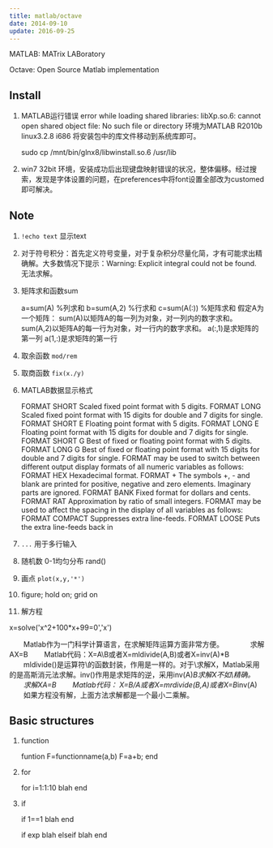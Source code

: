 ```yaml
---
title: matlab/octave
date: 2014-09-10
update: 2016-09-25
---
```


MATLAB: MATrix LABoratory

Octave: Open Source Matlab implementation

## Install
1. MATLAB运行错误 error while loading shared libraries: libXp.so.6: cannot open shared object file: No such file or directory
环境为MATLAB R2010b linux3.2.8 i686
将安装包中的库文件移动到系统库即可。

    sudo cp /mnt/bin/glnx8/libwinstall.so.6 /usr/lib

2. win7 32bit 环境，安装成功后出现键盘映射错误的状况，整体偏移。经过搜索，发现是字体设置的问题，在preferences中将font设置全部改为customed即可解决。

## Note
1. `!echo text`  显示text
2. 对于符号积分：首先定义符号变量，对于复杂积分尽量化简，才有可能求出精确解。大多数情况下提示：Warning: Explicit integral could not be found. 无法求解。
3. 矩阵求和函数sum

    a=sum(A) %列求和
    b=sum(A,2) %行求和
    c=sum(A(:)) %矩阵求和
    假定A为一个矩阵：
    sum(A)以矩阵A的每一列为对象，对一列内的数字求和。
    sum(A,2)以矩阵A的每一行为对象，对一行内的数字求和。
    a(:,1)是求矩阵的第一列
    a(1,:)是求矩阵的第一行

4. 取余函数 `mod/rem`
5. 取商函数 `fix(x./y)`
6. MATLAB数据显示格式

    FORMAT SHORT Scaled fixed point format with 5 digits.
    FORMAT LONG Scaled fixed point format with 15 digits for double and 7 digits for single.
    FORMAT SHORT E Floating point format with 5 digits.
    FORMAT LONG E Floating point format with 15 digits for double and 7 digits for single.
    FORMAT SHORT G Best of fixed or floating point format with 5 digits.
    FORMAT LONG G Best of fixed or floating point format with 15 digits for double and 7 digits for single.
    FORMAT may be used to switch between different output display formats of all numeric variables as follows:
    FORMAT HEX Hexadecimal format.
    FORMAT + The symbols +, - and blank are printed for positive, negative and zero elements. Imaginary parts are ignored.
    FORMAT BANK Fixed format for dollars and cents.
    FORMAT RAT Approximation by ratio of small integers.
    FORMAT may be used to affect the spacing in the display of all variables as follows:
    FORMAT COMPACT Suppresses extra line-feeds.
    FORMAT LOOSE Puts the extra line-feeds back in 

7. `...` 用于多行输入
8. 随机数 0-1均匀分布 rand()
9. 画点 `plot(x,y,'*')`
10. figure; hold on; grid on
11. 解方程

x=solve('x^2+100*x+99=0','x')

　　Matlab作为一门科学计算语言，在求解矩阵运算方面非常方便。　　
　　求解AX=B
　　Matlab代码：X=A\B或者X=mldivide(A,B)或者X=inv(A)*B
　　mldivide()是运算符\的函数封装，作用是一样的。对于\求解X，Matlab采用的是高斯消元法求解。inv()作用是求矩阵的逆，采用inv(A)*B求解X不如\精确。
　　求解XA=B
　　Matlab代码： X=B/A或者X=mrdivide(B,A)或者X=B*inv(A)
　　如果方程没有解，上面方法求解都是一个最小二乘解。


## Basic structures
1. function

    funtion F=functionname(a,b)
        F=a+b;
    end

2. for

    for i=1:1:10
        blah
    end

3. if

    if 1==1
        blah
    end

    if exp
        blah
    elseif
        blah
    end
